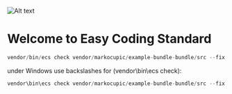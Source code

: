 ![Alt text](src/Resources/public/logo.png?raw=true "logo")


# Welcome to Easy Coding Standard

```php
vendor/bin/ecs check vendor/markocupic/example-bundle-bundle/src --fix --config vendor/markocupic/easy-coding-standard/config/default.yaml
```

under Windows use backslashes for (vendor\bin\ecs check):
```php
vendor\bin\ecs check vendor/markocupic/example-bundle-bundle/src --fix --config vendor/markocupic/easy-coding-standard/config/default.yaml
```